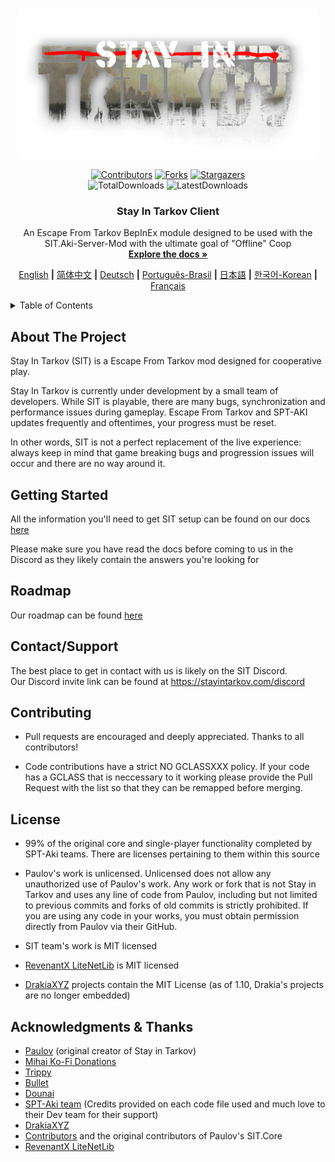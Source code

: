 <a name="readme-top"></a>

<!-- PROJECT LOGO -->
<br />
<div align="center">
  <a href="https://github.com/stayintarkov/StayInTarkov.Client">
    <img src="Assets/sit-logo-5.png" alt="Logo" height="240">
  </a>

  [![Contributors][contributors-shield]][contributors-url]
  [![Forks][forks-shield]][forks-url]
  [![Stargazers][stars-shield]][stars-url]
  <br/>
  ![TotalDownloads][downloads-total-shield]
  ![LatestDownloads][downloads-latest-shield]


<h3 align="center">Stay In Tarkov Client</h3>

  <p align="center">
    An Escape From Tarkov BepInEx module designed to be used with the SIT.Aki-Server-Mod with the ultimate goal of "Offline" Coop
    <br />
    <a href="https://stayintarkov.com/docs"><strong>Explore the docs »</strong></a>
  </p>

  [English](README.md) **|** [简体中文](README_CN.md) **|** [Deutsch](README_DE.md) **|** [Português-Brasil](README_PO.md) **|** [日本語](README_JA.md) **|** [한국어-Korean](README_KO.md) **|** [Français](README_FR.md)
</div>



<!-- TABLE OF CONTENTS -->
<details>
  <summary>Table of Contents</summary>
  <ol>
    <li>
      <a href="#about-the-project">About The Project</a>
    </li>
    <li>
      <a href="#getting-started">Getting Started</a>
    </li>
    <li><a href="#contact">Contact</a></li>
    <li><a href="#roadmap">Roadmap</a></li>
    <li><a href="#contributing">Contributing</a></li>
    <li><a href="#acknowledgments">Acknowledgments</a></li>
    <li><a href="#license">License</a></li>
  </ol>
</details>



<!-- ABOUT THE PROJECT -->
## About The Project

Stay In Tarkov (SIT) is a Escape From Tarkov mod designed for cooperative play.

Stay In Tarkov is currently under development by a small team of developers. While SIT is playable, there are many bugs, synchronization and performance issues during gameplay. Escape From Tarkov and SPT-AKI updates frequently and oftentimes, your progress must be reset.

In other words, SIT is not a perfect replacement of the live experience: always keep in mind that game breaking bugs and progression issues will occur and there are no way around it.


<!-- GETTING STARTED -->
## Getting Started

All the information you'll need to get SIT setup can be found on our docs [here](https://stayintarkov.com/docs)

Please make sure you have read the docs before coming to us in the Discord as they likely contain the answers you're looking for


<!-- ROADMAP -->
## Roadmap
Our roadmap can be found [here](https://docs.stayintarkov.com/en/plans.html)

<!-- CONTACT -->
## Contact/Support

The best place to get in contact with us is likely on the SIT Discord.\
Our Discord invite link can be found at https://stayintarkov.com/discord


<!-- CONTRIBUTING -->
## Contributing

* Pull requests are encouraged and deeply appreciated. Thanks to all contributors!

* Code contributions have a strict NO GCLASSXXX policy. If your code has a GCLASS that is neccessary to it working please provide the Pull Request with the list so that they can be remapped before merging.


<!-- LICENSE -->
## License

* 99% of the original core and single-player functionality completed by SPT-Aki teams. There are licenses pertaining to them within this source

* Paulov's work is unlicensed. Unlicensed does not allow any unauthorized use of Paulov's work. Any work or fork that is not Stay in Tarkov and uses any line of code from Paulov, including but not limited to previous commits and forks of old commits is strictly prohibited. If you are using any code in your works, you must obtain permission directly from Paulov via their GitHub. 

* SIT team's work is MIT licensed

* [RevenantX LiteNetLib](https://github.com/RevenantX/LiteNetLib) is MIT licensed

* [DrakiaXYZ](https://github.com/DrakiaXYZ/) projects contain the MIT License (as of 1.10, Drakia's projects are no longer embedded)



<!-- ACKNOWLEDGMENTS -->
## Acknowledgments & Thanks

* [Paulov](https://github.com/paulov-t) (original creator of Stay in Tarkov)
* [Mihai Ko-Fi Donations](https://ko-fi.com/mmihai)
* [Trippy](https://github.com/trippyone)
* [Bullet](https://github.com/devbence)
* [Dounai](https://github.com/dounai2333)
* [SPT-Aki team](https://www.sp-tarkov.com/) (Credits provided on each code file used and much love to their Dev team for their support)
* [DrakiaXYZ](https://github.com/DrakiaXYZ/)
* [Contributors](https://github.com/stayintarkov/StayInTarkov.Client/graphs/contributors) and the original contributors of Paulov's SIT.Core
* [RevenantX LiteNetLib](https://github.com/RevenantX/LiteNetLib)



<!-- MARKDOWN LINKS & IMAGES -->
[contributors-shield]: https://img.shields.io/github/contributors/stayintarkov/StayInTarkov.Client.svg?style=for-the-badge

[contributors-url]: https://github.com/stayintarkov/StayInTarkov.Client/graphs/contributors

[forks-shield]: https://img.shields.io/github/forks/stayintarkov/StayInTarkov.Client.svg?style=for-the-badge&color=%234c1

[forks-url]: https://github.com/stayintarkov/StayInTarkov.Client/network/members

[stars-shield]: https://img.shields.io/github/stars/stayintarkov/StayInTarkov.Client?style=for-the-badge&color=%234c1

[stars-url]: https://github.com/stayintarkov/StayInTarkov.Client/stargazers

[downloads-total-shield]: https://img.shields.io/github/downloads/stayintarkov/StayInTarkov.Client/total?style=for-the-badge

[downloads-latest-shield]: https://img.shields.io/github/downloads/stayintarkov/StayInTarkov.Client/latest/total?style=for-the-badge
